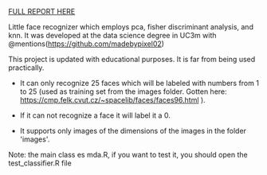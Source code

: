 <a href="https://github.com/chriss1245/face-recognizer_with_fda_pca_knn/blob/master/Assignment%202%20Report.pdf">FULL REPORT HERE</a>

Little face recognizer which employs pca, fisher discriminant analysis, and knn. It was developed at the data science degree in UC3m with @mentions(https://github.com/madebypixel02)

This project is updated with educational purposes. It is far from being used practically.

- It can only recognize 25 faces which will be labeled with numbers from 1 to 25 (used as training set from the images folder.
Gotten here: https://cmp.felk.cvut.cz/~spacelib/faces/faces96.html ).

- If it can not recognize a face it will label it a 0.

- It supports only images of the dimensions of the images in the folder 'images'.


Note: the main class es mda.R, if you want to test it, you should open the test_classifier.R file

